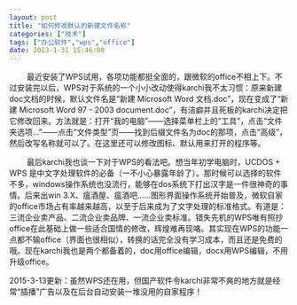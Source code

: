 ```yaml
---
layout: post
title: "如何修改默认的新建文件名称"
categories: ["技术"]
tags: ["办公软件","wps","office"]
date: 2013-1-31 15:46:00
---
```

&nbsp;&nbsp;&nbsp;&nbsp;&nbsp;&nbsp;&nbsp;&nbsp;最近安装了WPS试用，各项功能都挺全面的，跟微软的office不相上下。不过安装完以后，WPS对于系统的一个小小改动使得karchi我不太习惯：原来新建doc文档的时候，默认文件名是“新建 Microsoft Word 文档.doc”，现在变成了“新建 Microsoft Word 97 - 2003 document.doc”，有洁癖并且死板的karchi决定把它修改回来。方法就是：打开“我的电脑”——选择菜单栏上的“工具”，点击“文件夹选项...”——点击“文件类型”页——找到后缀文件名为doc的那项，点击“高级”，然后改写名称就可以了。在这里还可以修改图标、默认用来打开的程序等。

&nbsp;&nbsp;&nbsp;&nbsp;&nbsp;&nbsp;&nbsp;&nbsp;最后karchi我也谈一下对于WPS的看法吧。想当年初学电脑时，UCDOS + WPS 是中文字处理软件的必备（一不小心暴露年龄了）。那时候可以选择的软件不多，windows操作系统也没流行，能够在dos系统下打出汉字是一件很神奇的事情。后来出win 3.X、瘟酒屋、瘟酒吧……图形界面操作系统开始普及，微软自家的office市场占有率越来越高，以至于后来成为了文字处理的标准格式。有道是：三流企业卖产品、二流企业卖品牌、一流企业卖标准。错失先机的WPS唯有照抄office在此基础上做一些适合国情的修改，辉煌难再现咯。其实现在WPS的功能一点都不输office（界面也很相似），转换的话完全没有学习成本，而且还是免费的哦。现在karchi我也是两个都备着的，doc用office编辑，docx用WPS编辑，不用升级office。

2015-3-13更新：虽然WPS还在用，但国产软件令karchi非常不爽的地方就是经常“插播”广告以及在后台自动安装一堆没用的自家程序！
